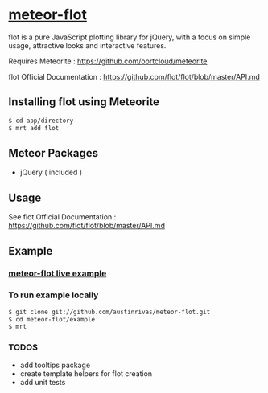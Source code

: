 <a href="https://github.com/austinrivas/meteor-flot">meteor-flot</a>
====

flot is a pure JavaScript plotting library for jQuery, with a focus on simple usage, attractive looks and interactive features.

Requires Meteorite : https://github.com/oortcloud/meteorite

flot Official Documentation : https://github.com/flot/flot/blob/master/API.md

## Installing flot using Meteorite

``` sh
$ cd app/directory
$ mrt add flot
```

## Meteor Packages
* jQuery ( included )

## Usage

See flot Official Documentation : https://github.com/flot/flot/blob/master/API.md

## Example

### <a href="http://meteor-flot-example.meteor.com">meteor-flot live example</a>

### To run example locally
``` sh
$ git clone git://github.com/austinrivas/meteor-flot.git
$ cd meteor-flot/example
$ mrt
```

### TODOS
* add tooltips package
* create template helpers for flot creation
* add unit tests
